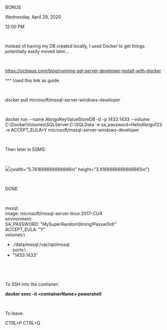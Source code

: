 BONUS

Wednesday, April 29, 2020

12:00 PM

 

Instead of having my DB created locally, I used Docker to get things potentially easily moved later...

 

<https://octopus.com/blog/running-sql-server-developer-install-with-docker>

\^\^\^ Used this link as guide

 

docker pull microsoft/mssql-server-windows-developer

 

docker run \--name AbrigoKeyValueStoreDB -d -p 1433:1433 \--volume C:\\Docker\\Volumes\\SQLServer:C:\\SQLData -e sa_password=HelloAbrigo123 -e ACCEPT_EULA=Y microsoft/mssql-server-windows-developer

 

Then later in SSMS:

 

![](008_BONUS_000.png){width="5.741666666666666in" height="3.9166666666666665in"}

 

DONE

 

mssql:\
image: microsoft/mssql-server-linux:2017-CU4\
environment:\
SA_PASSWORD: \"MySuperRandomStrong!Passw0rd!\"\
ACCEPT_EULA: \"Y\"\
volumes:\
- ./data/mssql:/var/opt/mssql\
ports:\
- \"1433:1433\"

 

 

To SSH into the contianer:

**docker exec -it \<containerName\> powershell**

 

To leave:

CTRL+P CTRL+Q

 

 

 
